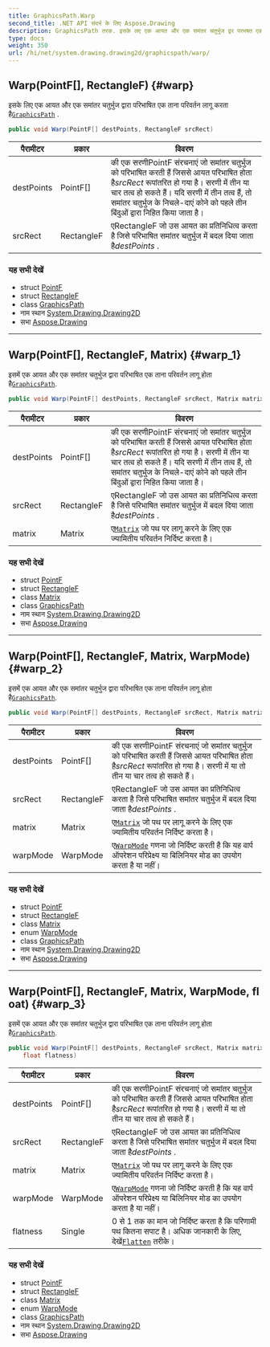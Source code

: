 ```yaml
---
title: GraphicsPath.Warp
second_title: .NET API संदर्भ के लिए Aspose.Drawing
description: GraphicsPath तरक. इसके लए एक आयत और एक समंतर चतुर्भुज द्वर परभषत एक तन परवर्तन लगू करत हैGraphicsPath .
type: docs
weight: 350
url: /hi/net/system.drawing.drawing2d/graphicspath/warp/
---
```

## Warp(PointF[], RectangleF) {#warp}

इसके लिए एक आयत और एक समांतर चतुर्भुज द्वारा परिभाषित एक ताना परिवर्तन लागू करता है[`GraphicsPath`](../) .

```csharp
public void Warp(PointF[] destPoints, RectangleF srcRect)
```

| पैरामीटर | प्रकार | विवरण |
| --- | --- | --- |
| destPoints | PointF[] | की एक सरणीPointF संरचनाएं जो समांतर चतुर्भुज को परिभाषित करती हैं जिससे आयत परिभाषित होता है*srcRect* रूपांतरित हो गया है। सरणी में तीन या चार तत्व हो सकते हैं। यदि सरणी में तीन तत्व हैं, तो समांतर चतुर्भुज के निचले-दाएं कोने को पहले तीन बिंदुओं द्वारा निहित किया जाता है। |
| srcRect | RectangleF | एRectangleF जो उस आयत का प्रतिनिधित्व करता है जिसे परिभाषित समांतर चतुर्भुज में बदल दिया जाता है*destPoints* . |

### यह सभी देखें

* struct [PointF](../../../system.drawing/pointf/)
* struct [RectangleF](../../../system.drawing/rectanglef/)
* class [GraphicsPath](../)
* नाम स्थान [System.Drawing.Drawing2D](../../graphicspath/)
* सभा [Aspose.Drawing](../../../)

---

## Warp(PointF[], RectangleF, Matrix) {#warp_1}

इसमें एक आयत और एक समांतर चतुर्भुज द्वारा परिभाषित एक ताना परिवर्तन लागू होता है[`GraphicsPath`](../).

```csharp
public void Warp(PointF[] destPoints, RectangleF srcRect, Matrix matrix)
```

| पैरामीटर | प्रकार | विवरण |
| --- | --- | --- |
| destPoints | PointF[] | की एक सरणीPointF संरचनाएं जो समांतर चतुर्भुज को परिभाषित करती हैं जिससे आयत परिभाषित होता है*srcRect* रूपांतरित हो गया है। सरणी में तीन या चार तत्व हो सकते हैं। यदि सरणी में तीन तत्व हैं, तो समांतर चतुर्भुज के निचले-दाएं कोने को पहले तीन बिंदुओं द्वारा निहित किया जाता है। |
| srcRect | RectangleF | एRectangleF जो उस आयत का प्रतिनिधित्व करता है जिसे परिभाषित समांतर चतुर्भुज में बदल दिया जाता है*destPoints* . |
| matrix | Matrix | ए[`Matrix`](../../matrix/) जो पथ पर लागू करने के लिए एक ज्यामितीय परिवर्तन निर्दिष्ट करता है। |

### यह सभी देखें

* struct [PointF](../../../system.drawing/pointf/)
* struct [RectangleF](../../../system.drawing/rectanglef/)
* class [Matrix](../../matrix/)
* class [GraphicsPath](../)
* नाम स्थान [System.Drawing.Drawing2D](../../graphicspath/)
* सभा [Aspose.Drawing](../../../)

---

## Warp(PointF[], RectangleF, Matrix, WarpMode) {#warp_2}

इसमें एक आयत और एक समांतर चतुर्भुज द्वारा परिभाषित एक ताना परिवर्तन लागू होता है[`GraphicsPath`](../).

```csharp
public void Warp(PointF[] destPoints, RectangleF srcRect, Matrix matrix, WarpMode warpMode)
```

| पैरामीटर | प्रकार | विवरण |
| --- | --- | --- |
| destPoints | PointF[] | की एक सरणीPointF संरचनाएं जो समांतर चतुर्भुज को परिभाषित करती हैं जिससे आयत परिभाषित होता है*srcRect* रूपांतरित हो गया है। सरणी में या तो तीन या चार तत्व हो सकते हैं। |
| srcRect | RectangleF | एRectangleF जो उस आयत का प्रतिनिधित्व करता है जिसे परिभाषित समांतर चतुर्भुज में बदल दिया जाता है*destPoints* . |
| matrix | Matrix | ए[`Matrix`](../../matrix/) जो पथ पर लागू करने के लिए एक ज्यामितीय परिवर्तन निर्दिष्ट करता है। |
| warpMode | WarpMode | ए[`WarpMode`](../../warpmode/) गणना जो निर्दिष्ट करती है कि यह वार्प ऑपरेशन परिप्रेक्ष्य या बिलिनियर मोड का उपयोग करता है या नहीं। |

### यह सभी देखें

* struct [PointF](../../../system.drawing/pointf/)
* struct [RectangleF](../../../system.drawing/rectanglef/)
* class [Matrix](../../matrix/)
* enum [WarpMode](../../warpmode/)
* class [GraphicsPath](../)
* नाम स्थान [System.Drawing.Drawing2D](../../graphicspath/)
* सभा [Aspose.Drawing](../../../)

---

## Warp(PointF[], RectangleF, Matrix, WarpMode, float) {#warp_3}

इसमें एक आयत और एक समांतर चतुर्भुज द्वारा परिभाषित एक ताना परिवर्तन लागू होता है[`GraphicsPath`](../).

```csharp
public void Warp(PointF[] destPoints, RectangleF srcRect, Matrix matrix, WarpMode warpMode, 
    float flatness)
```

| पैरामीटर | प्रकार | विवरण |
| --- | --- | --- |
| destPoints | PointF[] | की एक सरणीPointF संरचनाएं जो समांतर चतुर्भुज को परिभाषित करती हैं जिससे आयत परिभाषित होता है*srcRect* रूपांतरित हो गया है। सरणी में या तो तीन या चार तत्व हो सकते हैं। |
| srcRect | RectangleF | एRectangleF जो उस आयत का प्रतिनिधित्व करता है जिसे परिभाषित समांतर चतुर्भुज में बदल दिया जाता है*destPoints* . |
| matrix | Matrix | ए[`Matrix`](../../matrix/) जो पथ पर लागू करने के लिए एक ज्यामितीय परिवर्तन निर्दिष्ट करता है। |
| warpMode | WarpMode | ए[`WarpMode`](../../warpmode/) गणना जो निर्दिष्ट करती है कि यह वार्प ऑपरेशन परिप्रेक्ष्य या बिलिनियर मोड का उपयोग करता है या नहीं। |
| flatness | Single | 0 से 1 तक का मान जो निर्दिष्ट करता है कि परिणामी पथ कितना सपाट है। अधिक जानकारी के लिए, देखें[`Flatten`](../flatten/) तरीके। |

### यह सभी देखें

* struct [PointF](../../../system.drawing/pointf/)
* struct [RectangleF](../../../system.drawing/rectanglef/)
* class [Matrix](../../matrix/)
* enum [WarpMode](../../warpmode/)
* class [GraphicsPath](../)
* नाम स्थान [System.Drawing.Drawing2D](../../graphicspath/)
* सभा [Aspose.Drawing](../../../)


